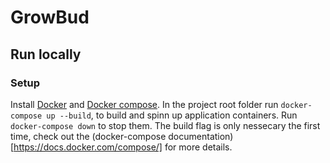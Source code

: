 # GrowBud

## Run locally
### Setup
Install [Docker](https://docs.docker.com/install/linux/docker-ce/ubuntu/) and [Docker compose](https://docs.docker.com/compose/install/).
In the project root folder run ```docker-compose up --build```, to build and spinn up application containers. Run ```docker-compose down``` to stop them. The build flag is only nessecary the first time, check out the (docker-compose documentation)[https://docs.docker.com/compose/] for more details.